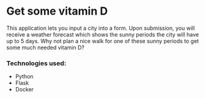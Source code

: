 # Get some vitamin D

This application lets you input a city into a form. Upon submission, you will receive a weather forecast which shows the sunny periods the city will have up to 5 days. Why not plan a nice walk for one of these sunny periods to get some much needed vitamin D?

### Technologies used:
* Python
* Flask
* Docker